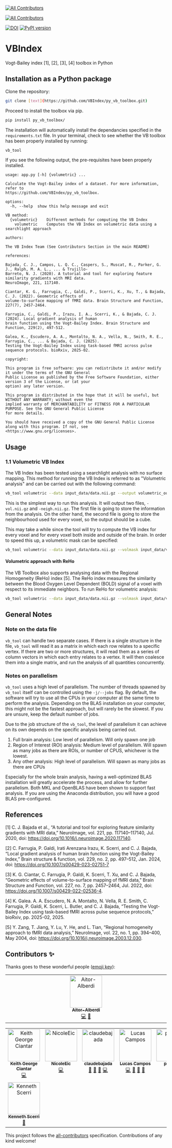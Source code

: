 <!-- ALL-CONTRIBUTORS-BADGE:START - Do not remove or modify this section -->
[![All Contributors](https://img.shields.io/badge/all_contributors-1-orange.svg?style=flat-square)](#contributors-)
<!-- ALL-CONTRIBUTORS-BADGE:END -->
[![All Contributors](https://img.shields.io/badge/all_contributors-8-orange.svg?style=flat-square)](#contributors-)
<!-- ALL-CONTRIBUTORS-BADGE:END -->

[![DOI](https://zenodo.org/badge/224148416.svg)](https://zenodo.org/badge/latestdoi/224148416) [![PyPI version](https://badge.fury.io/py/vb-toolbox.svg)](https://badge.fury.io/py/vb-toolbox)


# VBIndex
Vogt-Bailey index [1], [2], [3], [4] toolbox in Python

## Installation as a Python package

Clone the repository:
```bash
git clone [text](https://github.com/VBIndex/py_vb_toolbox.git)
```

Proceed to install the toolbox via pip.
```bash
pip install py_vb_toolbox/
```

The installation will automatically install the dependancies specified in the `requirements.txt` file. In your terminal, check to see whether the VB toolbox has been properly installed by running:

```bash
vb_tool
```

If you see the following output, the pre-requisites have been properly installed.

```
usage: app.py [-h] {volumetric} ...

Calculate the Vogt-Bailey index of a dataset. For more information, refer to
https://github.com/VBIndex/py_vb_toolbox.

options:
  -h, --help  show this help message and exit

VB method:
  {volumetric}    Different methods for computing the VB Index
    volumetric    Computes the VB Index on volumetric data using a searchlight approach

authors:

The VB Index Team (See Contributors Section in the main README)

references:

Bajada, C. J., Campos, L. Q. C., Caspers, S., Muscat, R., Parker, G. J., Ralph, M. A. L., ... & Trujillo-
Barreto, N. J. (2020). A tutorial and tool for exploring feature similarity gradients with MRI data.
NeuroImage, 221, 117140.

Ciantar, K. G., Farrugia, C., Galdi, P., Scerri, K., Xu, T., & Bajada, C. J. (2022). Geometric effects of
volume-to-surface mapping of fMRI data. Brain Structure and Function, 227(7), 2457-2464.

Farrugia, C., Galdi, P., Irazu, I. A., Scerri, K., & Bajada, C. J. (2024). Local gradient analysis of human
brain function using the Vogt-Bailey Index. Brain Structure and Function, 229(2), 497-512.

Galea, K., Escudero, A. A., Montalto, N. A., Vella, N., Smith, R. E., Farrugia, C., ... & Bajada, C. J. (2025). 
Testing the Vogt-Bailey Index using task-based fMRI across pulse sequence protocols. bioRxiv, 2025-02.

copyright:

This program is free software: you can redistribute it and/or modify it under the terms of the GNU General
Public License as published by the Free Software Foundation, either version 3 of the License, or (at your
option) any later version.

This program is distributed in the hope that it will be useful, but WITHOUT ANY WARRANTY; without even the
implied warranty of MERCHANTABILITY or FITNESS FOR A PARTICULAR PURPOSE. See the GNU General Public License
for more details.

You should have received a copy of the GNU General Public License along with this program. If not, see
<https://www.gnu.org/licenses>.
```

## Usage

### 1.1 Volumetric VB Index

The VB Index has been tested using a searchlight analysis with no surface mapping. This method for running the VB Index
is referred to as "Volumetric analysis" and can be carried out with the following command:

```bash
vb_tool volumetric --data input_data/data.nii.gz --output volumetric_output
```

This is the simplest way to run this analysis. It will output two files, ```-vol.nii.gz``` and ```-neigh.nii.gz```. The first file is going to store the information from the analysis. On the other hand, the second file is going to store the neighbourhood used for every voxel, so the output should be a cube.

This may take a while since the tool will try to compute the VB index for every voxel and for every voxel both inside and outside of the brain. In order to speed this up, a volumetric mask can be specified:

```bash
vb_tool volumetric --data input_data/data.nii.gz --volmask input_data/volumetric_mask.nii.gz --output volumetric_output
```

#### Volumetric approach with ReHo

The VB Toolbox also supports analysing data with the Regional Homogeneity (ReHo) index [5]. The ReHo index measures the similarity between the Blood Oxygen Level Dependent (BOLD) signal of a voxel with respect to its immediate neighbors. To run ReHo for volumetric analysis:

```bash
vb_tool volumetric --data input_data/data.nii.gz --volmask input_data/volumetric_mask.nii.gz --reho --output volumetric_output
```

## General Notes

### Note on the data file

`vb_tool` can handle two separate cases. If there is a single structure in the
file, `vb_tool` will read it as a matrix in which each row relates to a specific
vertex. If there are two or more structures, it will read them as a series of
column vectors in which each entry relates to a vertex. It will then coalesce
them into a single matrix, and run the analysis of all quantities concurrently.

### Notes on parallelism

`vb_tool` uses a high level of parallelism. The number of threads spawned by
`vb_tool` itself can be controlled using the `-j/--jobs` flag. By default, the software
will try to use all the CPUs in your computer at the same time to perform the
analysis. Depending on the BLAS installation on your computer, this might not
be the fastest approach, but will rarely be the slowest. If you are
unsure, keep the default number of jobs.

Due to the job structure of the `vb_tool`, the level of parallelism it can achieve
on its own depends on the specific analysis being carried out.

1. Full brain analysis: Low level of parallelism. Will only spawn one job
2. Region of Interest (ROI) analysis: Medium level of parallelism. Will spawn as many
   jobs as there are ROIs, or number of CPUS, whichever is the lowest.
3. Any other analysis: High level of parallelism. Will spawn as many jobs as
   there are CPUs

Especially for the whole brain analysis, having a well-optimized BLAS
installation will greatly accelerate the process, and allow for further
parallelism.  Both MKL and OpenBLAS have been shown to support fast analysis. If
you are using the Anaconda distribution, you will have a good BLAS
pre-configured.

## References
[1] C. J. Bajada et al., “A tutorial and tool for exploring feature similarity gradients with MRI data,” NeuroImage, vol. 221, pp. 117140–117140, Jul. 2020, doi: https://doi.org/10.1016/j.neuroimage.2020.117140.

[2] C. Farrugia, P. Galdi, Irati Arenzana Irazu, K. Scerri, and C. J. Bajada, “Local gradient analysis of human brain function using the Vogt-Bailey Index,” Brain structure & function, vol. 229, no. 2, pp. 497–512, Jan. 2024, doi: https://doi.org/10.1007/s00429-023-02751-7

[3] K. G. Ciantar, C. Farrugia, P. Galdi, K. Scerri, T. Xu, and C. J. Bajada, “Geometric effects of volume-to-surface mapping of fMRI data,” Brain Structure and Function, vol. 227, no. 7, pp. 2457–2464, Jul. 2022, doi: https://doi.org/10.1007/s00429-022-02536-4.

[4] K. Galea. A. A. Escudero, N. A. Montalto, N. Vella, R. E. Smith, C. Farrugia, P. Galdi, K. Scerri, L. Butler, and C. J. Bajada, “Testing the Vogt-Bailey Index using task-based fMRI across pulse sequence protocols,”  bioRxiv, pp. 2025-02, 2025.

[5] Y. Zang, T. Jiang, Y. Lu, Y. He, and L. Tian, “Regional homogeneity approach to fMRI data analysis,” NeuroImage, vol. 22, no. 1, pp. 394–400, May 2004, doi: https://doi.org/10.1016/j.neuroimage.2003.12.030.


## Contributors ✨

Thanks goes to these wonderful people ([emoji key](https://allcontributors.org/docs/en/emoji-key)):
<!-- ALL-CONTRIBUTORS-LIST:START - Do not remove or modify this section -->
<!-- prettier-ignore-start -->
<!-- markdownlint-disable -->
<table>
  <tbody>
    <tr>
      <td align="center" valign="top" width="14.28%"><a href="https://github.com/Aitor-Alberdi"><img src="https://avatars.githubusercontent.com/u/152187460?v=4?s=100" width="100px;" alt="Aitor-Alberdi"/><br /><sub><b>Aitor-Alberdi</b></sub></a><br /><a href="https://github.com/VBIndex/py_vb_toolbox/commits?author=Aitor-Alberdi" title="Code">💻</a> <a href="#maintenance-Aitor-Alberdi" title="Maintenance">🚧</a></td>
    </tr>
  </tbody>
</table>

<!-- markdownlint-restore -->
<!-- prettier-ignore-end -->

<!-- ALL-CONTRIBUTORS-LIST:END -->

<!-- ALL-CONTRIBUTORS-LIST:START - Do not remove or modify this section -->
<!-- prettier-ignore-start -->
<!-- markdownlint-disable -->
<table>
  <tbody>
    <tr>
      <td align="center" valign="top" width="14.28%"><a href="https://github.com/KeithGeorgeCiantar"><img src="https://avatars1.githubusercontent.com/u/52758149?v=4?s=100" width="100px;" alt="Keith George Ciantar"/><br /><sub><b>Keith George Ciantar</b></sub></a><br /><a href="https://github.com/VBIndex/py_vb_toolbox/commits?author=KeithGeorgeCiantar" title="Code">💻</a></td>
      <td align="center" valign="top" width="14.28%"><a href="https://github.com/NicoleEic"><img src="https://avatars3.githubusercontent.com/u/25506847?v=4?s=100" width="100px;" alt="NicoleEic"/><br /><sub><b>NicoleEic</b></sub></a><br /><a href="https://github.com/VBIndex/py_vb_toolbox/commits?author=NicoleEic" title="Code">💻</a></td>
      <td align="center" valign="top" width="14.28%"><a href="http://claude.bajada.info"><img src="https://avatars3.githubusercontent.com/u/16142659?v=4?s=100" width="100px;" alt="claudebajada"/><br /><sub><b>claudebajada</b></sub></a><br /><a href="https://github.com/VBIndex/py_vb_toolbox/issues?q=author%3Aclaudebajada" title="Bug reports">🐛</a> <a href="#ideas-claudebajada" title="Ideas, Planning, & Feedback">🤔</a> <a href="#projectManagement-claudebajada" title="Project Management">📆</a> <a href="https://github.com/VBIndex/py_vb_toolbox/commits?author=claudebajada" title="Code">💻</a></td>
      <td align="center" valign="top" width="14.28%"><a href="https://github.com/LucasCampos"><img src="https://avatars1.githubusercontent.com/u/2735358?v=4?s=100" width="100px;" alt="Lucas Campos"/><br /><sub><b>Lucas Campos</b></sub></a><br /><a href="https://github.com/VBIndex/py_vb_toolbox/commits?author=LucasCampos" title="Code">💻</a> <a href="https://github.com/VBIndex/py_vb_toolbox/issues?q=author%3ALucasCampos" title="Bug reports">🐛</a> <a href="#ideas-LucasCampos" title="Ideas, Planning, & Feedback">🤔</a> <a href="#maintenance-LucasCampos" title="Maintenance">🚧</a></td>
      <td align="center" valign="top" width="14.28%"><a href="https://github.com/paola-g"><img src="https://avatars.githubusercontent.com/u/7580862?v=4?s=100" width="100px;" alt="paola-g"/><br /><sub><b>paola-g</b></sub></a><br /><a href="https://github.com/VBIndex/py_vb_toolbox/commits?author=paola-g" title="Code">💻</a></td>
      <td align="center" valign="top" width="14.28%"><a href="https://github.com/ChristineFarrugia"><img src="https://avatars.githubusercontent.com/u/83232978?v=4?s=100" width="100px;" alt="ChristineFarrugia"/><br /><sub><b>ChristineFarrugia</b></sub></a><br /><a href="https://github.com/VBIndex/py_vb_toolbox/commits?author=ChristineFarrugia" title="Code">💻</a></td>
      <td align="center" valign="top" width="14.28%"><a href="https://github.com/jschewts"><img src="https://avatars.githubusercontent.com/u/68106439?v=4?s=100" width="100px;" alt="jschewts"/><br /><sub><b>jschewts</b></sub></a><br /><a href="https://github.com/VBIndex/py_vb_toolbox/commits?author=jschewts" title="Code">💻</a></td>
    </tr>
    <tr>
      <td align="center" valign="top" width="14.28%"><a href="http://www.kscerri.com/Personal/index.html"><img src="https://avatars.githubusercontent.com/u/153515?v=4?s=100" width="100px;" alt="Kenneth Scerri"/><br /><sub><b>Kenneth Scerri</b></sub></a><br /><a href="#projectManagement-kscerri" title="Project Management">📆</a></td>
    </tr>
  </tbody>
</table>

<!-- markdownlint-restore -->
<!-- prettier-ignore-end -->

<!-- ALL-CONTRIBUTORS-LIST:END -->

This project follows the [all-contributors](https://github.com/all-contributors/all-contributors) specification. Contributions of any kind welcome!
